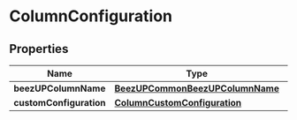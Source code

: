 
# ColumnConfiguration

## Properties
Name | Type | Description | Notes
------------ | ------------- | ------------- | -------------
**beezUPColumnName** | [**BeezUPCommonBeezUPColumnName**](BeezUPCommonBeezUPColumnName.md) |  |  [optional]
**customConfiguration** | [**ColumnCustomConfiguration**](ColumnCustomConfiguration.md) |  |  [optional]



